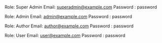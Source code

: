 Role: Super Admin
Email: superadmin@example.com
Password : password

Role: Admin
Email: admin@example.com
Password : password

Role: Author
Email: author@example.com
Password : password

Role: User
Email: user@example.com
Password : password

